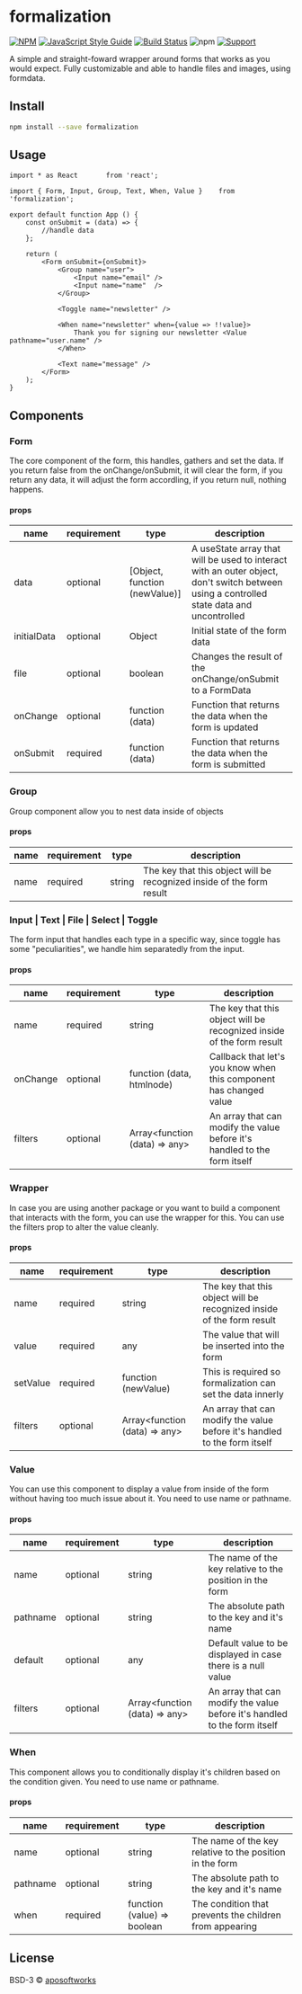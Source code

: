 # formalization


[![NPM](https://img.shields.io/npm/v/formalization.svg)](https://www.npmjs.com/package/formalization) [![JavaScript Style Guide](https://img.shields.io/badge/code_style-standard-brightgreen.svg)](https://standardjs.com) [![Build Status](https://travis-ci.org/aposoftworks/formalization.svg?branch=master)](https://travis-ci.org/aposoftworks/formalization) ![npm](https://img.shields.io/npm/dt/formalization) [![Support](https://img.shields.io/badge/Patreon-Support-orange.svg?logo=Patreon)](https://www.patreon.com/rafaelcorrea)

A simple and straight-foward wrapper around forms that works as you would expect. Fully customizable and able to handle files and images, using formdata.

## Install

```bash
npm install --save formalization
```

## Usage

```tsx
import * as React		from 'react';

import { Form, Input, Group, Text, When, Value } 	from 'formalization';

export default function App () {
	const onSubmit = (data) => {
		//handle data
	};

    return (
		<Form onSubmit={onSubmit}>
			<Group name="user">
				<Input name="email" />
				<Input name="name" 	/>
			</Group>

			<Toggle name="newsletter" />

			<When name="newsletter" when={value => !!value}>
				Thank you for signing our newsletter <Value pathname="user.name" />
			</When>

			<Text name="message" />
		</Form>
    );
}
```

## Components

### Form

The core component of the form, this handles, gathers and set the data. If you return false from the onChange/onSubmit, it will clear the form, if you return any data, it will adjust the form accordling, if you return null, nothing happens.

#### props

|name|requirement|type|description|
|---|---|---|---|
|data|optional|[Object, function (newValue)]|A useState array that will be used to interact with an outer object, don't switch between using a controlled state data and uncontrolled|
|initialData|optional|Object|Initial state of the form data|
|file|optional|boolean|Changes the result of the onChange/onSubmit to a FormData|
|onChange|optional|function (data)|Function that returns the data when the form is updated|
|onSubmit|required|function (data)|Function that returns the data when the form is submitted|

### Group

Group component allow you to nest data inside of objects

#### props

|name|requirement|type|description|
|---|---|---|---|
|name|required|string|The key that this object will be recognized inside of the form result|

### Input | Text | File | Select | Toggle

The form input that handles each type in a specific way, since toggle has some "peculiarities", we handle him separatedly from the input.

#### props

|name|requirement|type|description|
|---|---|---|---|
|name|required|string|The key that this object will be recognized inside of the form result|
|onChange|optional|function (data, htmlnode)|Callback that let's you know when this component has changed value|
|filters|optional|Array<function (data) => any>|An array that can modify the value before it's handled to the form itself|

### Wrapper

In case you are using another package or you want to build a component that interacts with the form, you can use the wrapper for this. You can use the filters prop to alter the value cleanly.

#### props

|name|requirement|type|description|
|---|---|---|---|
|name|required|string|The key that this object will be recognized inside of the form result|
|value|required|any|The value that will be inserted into the form|
|setValue|required|function (newValue)|This is required so formalization can set the data innerly|
|filters|optional|Array<function (data) => any>|An array that can modify the value before it's handled to the form itself|

### Value

You can use this component to display a value from inside of the form without having too much issue about it. You need to use name or pathname.

#### props

|name|requirement|type|description|
|---|---|---|---|
|name|optional|string|The name of the key relative to the position in the form|
|pathname|optional|string|The absolute path to the key and it's name|
|default|optional|any|Default value to be displayed in case there is a null value|
|filters|optional|Array<function (data) => any>|An array that can modify the value before it's handled to the form itself|

### When

This component allows you to conditionally display it's children based on the condition given. You need to use name or pathname.

#### props

|name|requirement|type|description|
|---|---|---|---|
|name|optional|string|The name of the key relative to the position in the form|
|pathname|optional|string|The absolute path to the key and it's name|
|when|required|function (value) => boolean|The condition that prevents the children from appearing|

## License

BSD-3 © [aposoftworks](https://github.com/aposoftworks)
